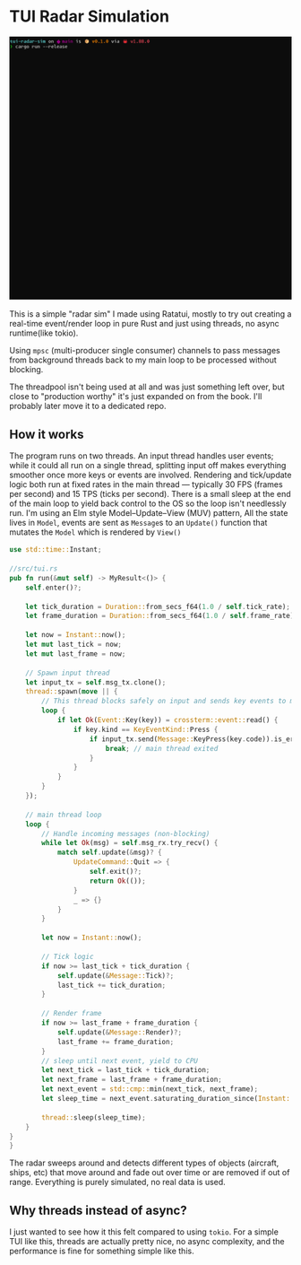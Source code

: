 # TUI Radar Simulation

![demo](demo.gif)

This is a simple "radar sim" I made using Ratatui, mostly to try out creating a real-time event/render loop in pure Rust and just using threads, no async runtime(like tokio).

Using `mpsc` (multi-producer single consumer) channels to pass messages from background threads back to my main loop to be processed without blocking. 

The threadpool isn't being used at all and was just something left over, but close to "production worthy" it's just expanded on from the book. I'll probably later move it to a dedicated repo.

## How it works
The program runs on two threads.
An input thread handles user events; while it could all run on a single thread, splitting input off makes everything smoother once more keys or events are involved.
Rendering and tick/update logic both run at fixed rates in the main thread — typically 30 FPS (frames per second) and 15 TPS (ticks per second).
There is a small sleep at the end of the main loop to yield back control to the OS so the loop isn't needlessly run. 
I'm using an Elm style Model–Update–View (MUV) pattern, All the state lives in `Model`,
events are sent as `Message`s to an `Update()` function that mutates the `Model` which is rendered by `View()`

```rust
use std::time::Instant;

//src/tui.rs
pub fn run(&mut self) -> MyResult<()> {
    self.enter()?;

    let tick_duration = Duration::from_secs_f64(1.0 / self.tick_rate);
    let frame_duration = Duration::from_secs_f64(1.0 / self.frame_rate);

    let now = Instant::now();
    let mut last_tick = now;
    let mut last_frame = now;

    // Spawn input thread
    let input_tx = self.msg_tx.clone();
    thread::spawn(move || {
        // This thread blocks safely on input and sends key events to main thread
        loop {
            if let Ok(Event::Key(key)) = crossterm::event::read() {
                if key.kind == KeyEventKind::Press {
                    if input_tx.send(Message::KeyPress(key.code)).is_err() {
                        break; // main thread exited
                    }
                }
            }
        }
    });

    // main thread loop
    loop {
        // Handle incoming messages (non-blocking)
        while let Ok(msg) = self.msg_rx.try_recv() {
            match self.update(&msg)? {
                UpdateCommand::Quit => {
                    self.exit()?;
                    return Ok(());
                }
                _ => {}
            }
        }

        let now = Instant::now();

        // Tick logic
        if now >= last_tick + tick_duration {
            self.update(&Message::Tick)?;
            last_tick += tick_duration;
        }

        // Render frame
        if now >= last_frame + frame_duration {
            self.update(&Message::Render)?;
            last_frame += frame_duration;
        }
        // sleep until next event, yield to CPU
        let next_tick = last_tick + tick_duration;
        let next_frame = last_frame + frame_duration;
        let next_event = std::cmp::min(next_tick, next_frame);
        let sleep_time = next_event.saturating_duration_since(Instant::now());

        thread::sleep(sleep_time);
    }
}
}
```

The radar sweeps around and detects different types of objects (aircraft, ships, etc) that move around and fade out over time or are removed if out of range. Everything is purely simulated, no real data is used. 


## Why threads instead of async?
I just wanted to see how it this felt compared to using `tokio`. For a simple TUI like this, threads are actually pretty nice, no async complexity, and the performance is fine for something simple like this. 
